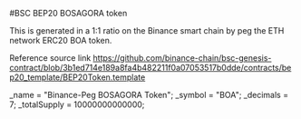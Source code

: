 #BSC BEP20 BOSAGORA token

This is generated in a 1:1 ratio on the Binance smart chain by peg the ETH network ERC20 BOA token.

Reference source link
https://github.com/binance-chain/bsc-genesis-contract/blob/3b1ed714e189a8fa4b482211f0a07053517b0dde/contracts/bep20_template/BEP20Token.template

_name = "Binance-Peg BOSAGORA Token";
_symbol = "BOA";
_decimals = 7;
_totalSupply = 10000000000000;
